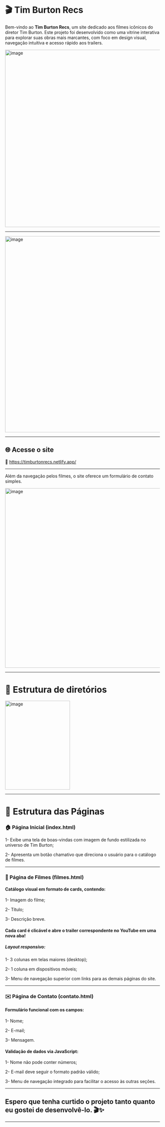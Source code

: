 # 🎬 Tim Burton Recs

Bem-vindo ao **Tim Burton Recs**, um site dedicado aos filmes icônicos do diretor Tim Burton. Este projeto foi desenvolvido como uma vitrine interativa para explorar suas obras mais marcantes, com foco em design visual, navegação intuitiva e acesso rápido aos trailers.

<img width="1304" height="575" alt="image" src="https://github.com/user-attachments/assets/7b4c41fd-d3ca-4c48-9c3b-ae37a1896382" />

----

<img width="1296" height="636" alt="image" src="https://github.com/user-attachments/assets/68d0e371-7b7f-48e3-8281-2ac5c8b01826" />

---


## 🌐 Acesse o site

🔗 https://timburtonrecs.netlify.app/

---

Além da navegação pelos filmes, o site oferece um formulário de contato simples.

<img width="1298" height="582" alt="image" src="https://github.com/user-attachments/assets/66b2a972-9a38-49a9-839a-7c08d8f3ab63" />

---

# 📁 Estrutura de diretórios

<img width="211" height="288" alt="image" src="https://github.com/user-attachments/assets/6db0005c-ca96-4afe-ba77-ee0f32792fea" />

---

# 📄 Estrutura das Páginas

### 🏠 Página Inicial (index.html)

1- Exibe uma tela de boas-vindas com imagem de fundo estilizada no universo de Tim Burton;

2- Apresenta um botão chamativo que direciona o usuário para o catálogo de filmes.

---

### 🎥 Página de Filmes (filmes.html)

#### Catálogo visual em formato de cards, contendo:

1- Imagem do filme;

2- Título;

3- Descrição breve.

#### Cada card é clicável e abre o trailer correspondente no YouTube em uma nova aba!

##### Layout responsivo:

1- 3 colunas em telas maiores (desktop);

2- 1 coluna em dispositivos móveis;

3- Menu de navegação superior com links para as demais páginas do site.

---

### ✉️ Página de Contato (contato.html)

#### Formulário funcional com os campos:

1- Nome;

2- E-mail;

3- Mensagem.

#### Validação de dados via JavaScript:

1- Nome não pode conter números;

2- E-mail deve seguir o formato padrão válido;

3- Menu de navegação integrado para facilitar o acesso às outras seções.

---

## Espero que tenha curtido o projeto tanto quanto eu gostei de desenvolvê-lo. 🎬✨

---





